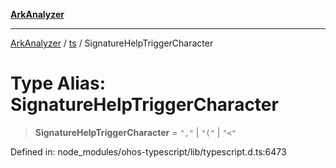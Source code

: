 [**ArkAnalyzer**](../../../../README.md)

***

[ArkAnalyzer](../../../../globals.md) / [ts](../README.md) / SignatureHelpTriggerCharacter

# Type Alias: SignatureHelpTriggerCharacter

> **SignatureHelpTriggerCharacter** = `","` \| `"("` \| `"<"`

Defined in: node\_modules/ohos-typescript/lib/typescript.d.ts:6473
